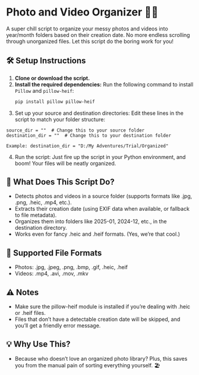 # Photo and Video Organizer 📂✨

A super chill script to organize your messy photos and videos into year/month folders based on their creation date. No more endless scrolling through unorganized files. Let this script do the boring work for you!

## 🛠️ Setup Instructions

1. **Clone or download the script.**
2. **Install the required dependencies:**
   Run the following command to install `Pillow` and `pillow-heif`:
   ```bash
   pip install pillow pillow-heif
   ```
3. Set up your source and destination directories: Edit these lines in the script to match your folder structure:
  ```
  source_dir = ""  # Change this to your source folder
  destination_dir = ""  # Change this to your destination folder

  Example: destination_dir = "D:/My Adventures/Trial/Organized"
  ```
4. Run the script: Just fire up the script in your Python environment, and boom! Your files will be neatly organized.

## 🧠 What Does This Script Do?

- Detects photos and videos in a source folder (supports formats like .jpg, .png, .heic, .mp4, etc.).
- Extracts their creation date (using EXIF data when available, or fallback to file metadata).
- Organizes them into folders like 2025-01, 2024-12, etc., in the destination directory.
- Works even for fancy .heic and .heif formats. (Yes, we’re that cool.)

## 🚀 Supported File Formats
- Photos: .jpg, .jpeg, .png, .bmp, .gif, .heic, .heif
- Videos: .mp4, .avi, .mov, .mkv

## ⚠️ Notes
- Make sure the pillow-heif module is installed if you’re dealing with .heic or .heif files.
- Files that don’t have a detectable creation date will be skipped, and you’ll get a friendly error message.

## 💡 Why Use This?
- Because who doesn’t love an organized photo library? Plus, this saves you from the manual pain of sorting everything yourself. 🏖️
